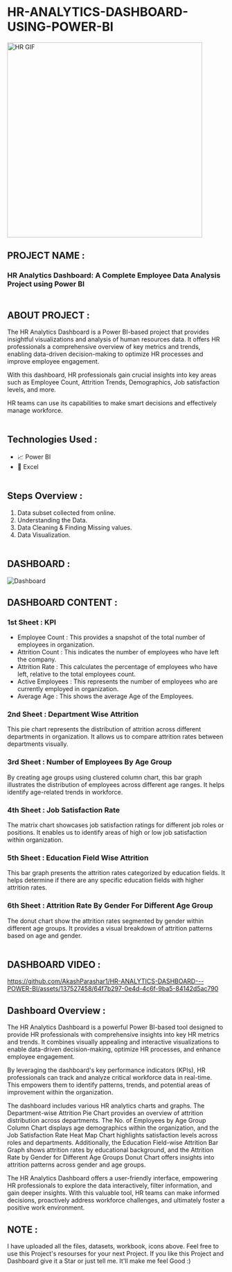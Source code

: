 # HR-ANALYTICS-DASHBOARD-USING-POWER-BI


<img src="https://github.com/AkashParashar1/HR-Analytics-Dashboard/assets/137527458/94c010df-224d-47ae-ab38-e894efd7dd20" alt="HR GIF" style="height: 450px;">


## PROJECT NAME :<br>

### HR Analytics Dashboard: A Complete Employee Data Analysis Project using Power BI<br><br>

## ABOUT PROJECT :

The HR Analytics Dashboard is a Power BI-based project that provides insightful visualizations and analysis of human resources data. It offers HR professionals a comprehensive overview of key metrics and trends, enabling data-driven decision-making to optimize HR processes and improve employee engagement. 

With this dashboard, HR professionals gain crucial insights into key areas such as Employee Count, Attrition Trends, Demographics, Job satisfaction levels, and more.

HR teams can use its capabilities to make smart decisions and effectively manage workforce.<br><br>

## Technologies Used :

- 📈 Power BI
- 🔢 Excel<br><br>

## Steps Overview :

1. Data subset collected from online.
2. Understanding the Data.
3. Data Cleaning & Finding Missing values.
4. Data Visualization.<br><br>

## DASHBOARD :

![Dashboard](https://github.com/AkashParashar1/HR-ANALYTICS-DASHBOARD---POWER-BI/assets/137527458/65b38776-c085-419a-8616-07a7ff7818b1)

## DASHBOARD CONTENT :

### 1st Sheet : KPI

- Employee Count : This provides a snapshot of the total number of employees in organization.
- Attrition Count : This indicates the number of employees who have left the company.
- Attrition Rate : This calculates the percentage of employees who have left, relative to the total employees count.
- Active Employees : This represents the number of employees who are currently employed in organization.
- Average Age : This shows the average Age of the Employees.

### 2nd Sheet : Department Wise Attrition

This pie chart represents the distribution of attrition across different departments in organization. It allows us to compare attrition rates between departments visually.

### 3rd Sheet : Number of Employees By Age Group

By creating age groups using clustered column chart, this bar graph illustrates the distribution of employees across different age ranges. It helps identify age-related trends in workforce.

### 4th Sheet : Job Satisfaction Rate

The matrix chart showcases job satisfaction ratings for different job roles or positions. It enables us to identify areas of high or low job satisfaction within organization.

### 5th Sheet : Education Field Wise Attrition 

This bar graph presents the attrition rates categorized by education fields. It helps determine if there are any specific education fields with higher attrition rates.

### 6th Sheet : Attrition Rate By Gender For Different Age Group

The donut chart show the attrition rates segmented by gender within different age groups. It provides a visual breakdown of attrition patterns based on age and gender.<br><br>

## DASHBOARD VIDEO : 

https://github.com/AkashParashar1/HR-ANALYTICS-DASHBOARD---POWER-BI/assets/137527458/64f7b297-0e4d-4c6f-9ba5-84142d5ac790


## Dashboard Overview : 

The HR Analytics Dashboard is a powerful Power BI-based tool designed to provide HR professionals with comprehensive insights into key HR metrics and trends. It combines visually appealing and interactive visualizations to enable data-driven decision-making, optimize HR processes, and enhance employee engagement.

By leveraging the dashboard's key performance indicators (KPIs), HR professionals can track and analyze critical workforce data in real-time. This empowers them to identify patterns, trends, and potential areas of improvement within the organization.

The dashboard includes various HR analytics charts and graphs. The Department-wise Attrition Pie Chart provides an overview of attrition distribution across departments. The No. of Employees by Age Group Column Chart displays age demographics within the organization, and the Job Satisfaction Rate Heat Map Chart highlights satisfaction levels across roles and departments. Additionally, the Education Field-wise Attrition Bar Graph shows attrition rates by educational background, and the Attrition Rate by Gender for Different Age Groups Donut Chart offers insights into attrition patterns across gender and age groups.

The HR Analytics Dashboard offers a user-friendly interface, empowering HR professionals to explore the data interactively, filter information, and gain deeper insights. With this valuable tool, HR teams can make informed decisions, proactively address workforce challenges, and ultimately foster a positive work environment.<br>

## NOTE :

I have uploaded all the files, datasets, workbook, icons above. Feel free to use this Project's resourses for your next Project. If you like this Project and Dashboard give it a Star or just tell me. It'll make me feel Good :)<br>
